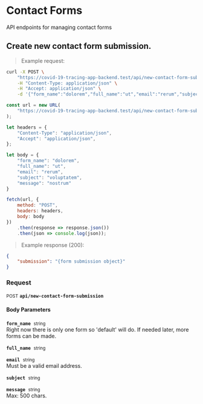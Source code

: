 # Contact Forms

API endpoints for managing contact forms

## Create new contact form submission.




> Example request:

```bash
curl -X POST \
    "https://covid-19-tracing-app-backend.test/api/new-contact-form-submission" \
    -H "Content-Type: application/json" \
    -H "Accept: application/json" \
    -d '{"form_name":"dolorem","full_name":"ut","email":"rerum","subject":"voluptatem","message":"nostrum"}'

```

```javascript
const url = new URL(
    "https://covid-19-tracing-app-backend.test/api/new-contact-form-submission"
);

let headers = {
    "Content-Type": "application/json",
    "Accept": "application/json",
};

let body = {
    "form_name": "dolorem",
    "full_name": "ut",
    "email": "rerum",
    "subject": "voluptatem",
    "message": "nostrum"
}

fetch(url, {
    method: "POST",
    headers: headers,
    body: body
})
    .then(response => response.json())
    .then(json => console.log(json));
```


> Example response (200):

```json
{
    "submission": "{form submission object}"
}
```

### Request
<small class="badge badge-black">POST</small>
 **`api/new-contact-form-submission`**

<h4 class="fancy-heading-panel"><b>Body Parameters</b></h4>
<code><b>form_name</b></code>&nbsp; <small>string</small>     <br>
    Right now there is only one form so 'default' will do. If needed later, more forms can be made.

<code><b>full_name</b></code>&nbsp; <small>string</small>     <br>
    

<code><b>email</b></code>&nbsp; <small>string</small>     <br>
    Must be a valid email address.

<code><b>subject</b></code>&nbsp; <small>string</small>     <br>
    

<code><b>message</b></code>&nbsp; <small>string</small>     <br>
    Max: 500 chars.




